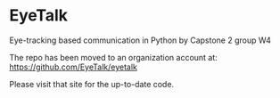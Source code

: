 # EyeTalk
Eye-tracking based communication in Python by Capstone 2 group W4

The repo has been moved to an organization account at:
https://github.com/EyeTalk/eyetalk

Please visit that site for the up-to-date code.
